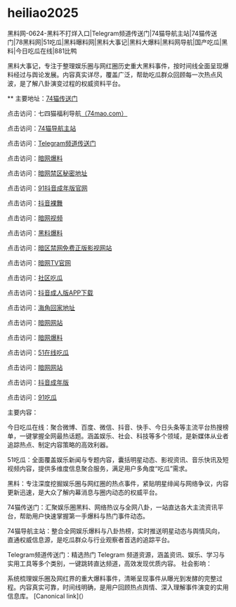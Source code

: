 # heiliao2025
黑料网-0624-黑料不打烊入口|Telegram频道传送门|74猫导航主站|74猫传送门|78黑料网|51吃瓜|黑料曝料网|黑料大事记|黑料大爆料|黑料网导航|国产吃瓜|黑料|今日吃瓜在线|881比鸭

黑料大事记，专注于整理娱乐圈与网红圈历史重大黑料事件，按时间线全面呈现爆料经过与舆论发展。内容真实详尽，覆盖广泛，帮助吃瓜群众回顾每一次热点风波，是了解八卦演变过程的权威资料平台。

** 主要地址：<a href="https://74mao.com/">74猫传送门</a>

点击访问：七四猫福利导航<a href="https://74mao.com/">（74mao.com）</a>

点击访问：<a href="https://74mao.com/">74猫导航主站</a>

点击访问：<a href="https://74mao.com/">Telegram频道传送门</a>

点击访问：<a href="https://aw6-02.pages.dev/">暗网爆料</a>

点击访问：<a href="https://aw4-03.pages.dev/">暗网禁区秘密地址</a>

点击访问：<a href="https://dy2-03.pages.dev/">91抖音成年版官网</a>

点击访问：<a href="https://dy9-03.pages.dev/">抖音裸舞</a>

点击访问：<a href="https://aw8-14.pages.dev/">暗网视频</a>

点击访问：<a href="https://hj-143.pages.dev/">黑料爆料</a>

点击访问：<a href="https://aw5-15.pages.dev/">暗区禁网免费正版影视网站</a>

点击访问：<a href="https://aw7-17.pages.dev/">暗网TV官网</a>

点击访问：<a href="https://cg8-09.pages.dev/">社区吃瓜</a>

点击访问：<a href="https://dy6-03.pages.dev/">抖音成人版APP下载</a>

点击访问：<a href="https://hj-161.pages.dev/">海角回家地址</a>

点击访问：<a href="https://aw10-08.pages.dev/">暗网网站</a>

点击访问：<a href="https://aw6-01.pages.dev/">暗网爆料</a>

点击访问：<a href="https://cg10-48.pages.dev/">51在线吃瓜</a>

点击访问：<a href="https://aw10-01.pages.dev/">暗网网站</a>

点击访问：<a href="https://dy4-03.pages.dev/">抖音成年版</a>

点击访问：<a href="https://aw1-02.pages.dev/">91吃瓜</a>

主要内容：

今日吃瓜在线：聚合微博、百度、微信、抖音、快手、今日头条等主流平台热搜榜单，一键掌握全网最热话题。涵盖娱乐、社会、科技等多个领域，是新媒体从业者追踪热点、制定内容策略的高效利器。

51吃瓜：全面覆盖娱乐新闻与专题内容，囊括明星动态、影视资讯、音乐快讯及短视频内容，提供多维度信息聚合服务，满足用户多角度“吃瓜”需求。

黑料：专注深度挖掘娱乐圈与网红圈的热点事件，紧贴明星绯闻与网络争议，内容更新迅速，是大众了解内幕消息与圈内动态的权威平台。

74猫传送门：汇聚娱乐圈黑料、网络热议与全网八卦，一站直达各大主流资讯平台，帮助用户快速掌握第一手爆料与热门事件动态。

74猫导航主站：整合全网娱乐爆料与八卦热榜，实时推送明星动态与舆情风向，直通权威信息源，是吃瓜群众与行业观察者首选的追踪平台。

Telegram频道传送门：精选热门 Telegram 频道资源，涵盖资讯、娱乐、学习与实用工具等多个类别，一键跳转直达频道，高效发现优质内容。
社会影响：

系统梳理娱乐圈及网红界的重大爆料事件，清晰呈现事件从曝光到发酵的完整过程。内容真实可靠，时间线明确，是用户回顾热点舆情、深入理解事件演变的实用信息库。
[Canonical link](）
